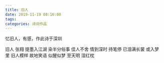 ```yaml
---
title: 旧人
date: 2019-11-19 08:16:00
tags:
categories: 诗词作品
---
```


忆旧人，有感，作此诗于深圳

<!-- more -->

<p class="poem">
旧人
张翔
提墨入江湖
染半分俗事
佳人不舍
情到深时
待笔停 已泪满长裳
或入梦里
旧人模样
故地笑语
似醒似梦
至天明 湿红枕

</p>
